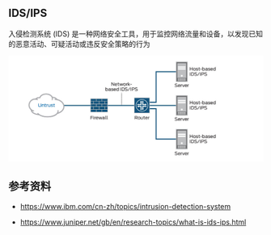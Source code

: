 ## IDS/IPS

入侵检测系统 (IDS) 是一种网络安全工具，用于监控网络流量和设备，以发现已知的恶意活动、可疑活动或违反安全策略的行为

![img](./.assets/IDS_IPS/diagram-what-is-idp-ips-1.jpeg)

## 参考资料

- <https://www.ibm.com/cn-zh/topics/intrusion-detection-system>

- <https://www.juniper.net/gb/en/research-topics/what-is-ids-ips.html>